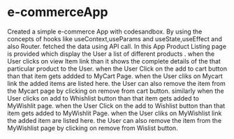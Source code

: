 # e-commerceApp
Created a simple e-commerce App 
with codesandbox.
By using the concepts of hooks like useContext,useParams
and useState,useEffect and also Router.
fetched the data using API call.
In this App Product Listing page is provided which display  the User a list of different products .
when the User clicks on view Item link than it shows the complete details of the that particular product to the User.
when the User Click  on the add to cart  button than that item gets addded to  MyCart Page.
when the User cliks on Mycart link the added items are listed here.
the User can also remove the item from the Mycart page by clicking on remove from cart button.
similarly when the User clicks on add to Whishlist button than that item gets added to MyWishlit page.
when the User Click  on the add to Wishlist  button than that item gets added to MyWishlit Page.
when the User cliks on MyWishlist link the added item are listed here.
the User can also remove the item from the MyWishlist page  by clicking on remove from Wislist button.
